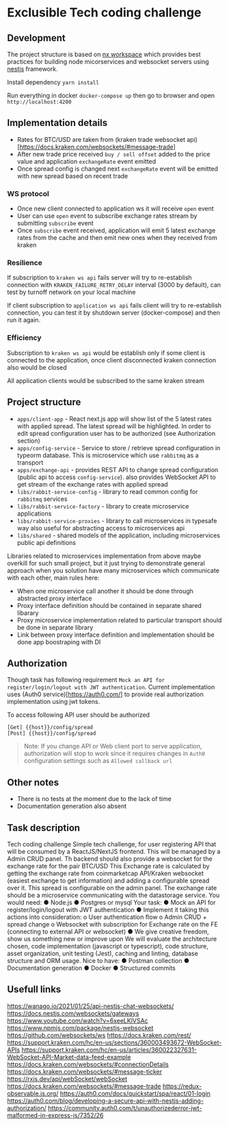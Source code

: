 # Exclusible Tech coding challenge

## Development

The project structure is based on [nx workspace](https://nx.dev/) which provides best practices for building node micorservices and websocket servers using [nestjs](https://nestjs.com/) framework.

Install dependency `yarn install`

Run everything in docker `docker-compose up` then go to browser and open `http://localhost:4200`

## Implementation details

+ Rates for BTC/USD are taken from (kraken trade websocket api)[https://docs.kraken.com/websockets/#message-trade] 
+ After new trade price received `buy / sell offset` added to the price value and application `exchangeRate` event emitted
+ Once spread config is changed next `exchangeRate` event will be emitted with new spread based on recent trade

### WS protocol 

+ Once new client connected to application ws it will receive `open` event
+ User can use `open` event to subscribe exchange rates stream by submitting `subscribe` event
+ Once `subscribe` event received, application will emit 5 latest exchange rates from the cache and then emit new ones when they received from kraken

### Resilience

If subscription to `kraken ws api` fails server will try to re-establish connection with `KRAKEN_FAILURE_RETRY_DELAY` interval (3000 by default), can test by turnoff network on your local machine

If client subscription to `application ws api` fails client will try to re-establish connection, you can test it by shutdown server (docker-compose) and then run it again.

### Efficiency

Subscription to `kraken ws api` would be establish only if some client is connected to the application, once client disconnected kraken connection also would be closed

All application clients would be subscribed to the same kraken stream

## Project structure

+ `apps/client-app` - React next.js app will show list of the 5 latest rates with applied spread. 
The latest spread will be highlighted. In order to edit spread configuration user has to be authorized (see Authorization section)
+ `apps/config-service` - Service to store / retrieve spread configuration in typeorm database. This is microservice which use `rabbitmq` as a transport
+ `apps/exchange-api` - provides REST API to change spread configuration (public api to access `config-service`). also provides WebSocket API to get stream of the exchange rates with applied spread
+ `libs/rabbit-service-config` - library to read common config for `rabbitmq` services
+ `libs/rabbit-service-factory` - library to create microservice applications
+ `libs/rabbit-service-proxies` - library to call microservices in typesafe way also 
useful for abstracting access to microservices api 
+ `libs/shared` - shared models of the application, including microservices public api 
definitions

Libraries related to microservices implementation from above maybe overkill for such small project, but it just trying to demonstrate general approach when you solution have many
microservices which communicate with each other, main rules here:

+ When one microservice call another it should be done through abstracted proxy interface
+ Proxy interface definition should be contained in separate shared libarary
+ Proxy microservice implementation related to particular transport should be done in separate library
+ Link between proxy interface definition and implementation should be done app boostraping with DI


## Authorization

Though task has following requirement `Mock an API for register/login/logout with JWT authentication`. Current implementation uses (Auth0 service)[https://auth0.com/] to provide real authorization implementation using jwt tokens.

To access following API user should be authorized 
```
[Get] {{host}}/config/spread
[Post] {{host}}/config/spread

```

> Note: If you change API or Web client port to serve application, authorization will stop to work since it requires changes in `Auth0` configuration settings such as `Allowed callback url`

## Other notes

+ There is no tests at the moment due to the lack of time
+ Documentation generation also absent

## Task description

Tech coding challenge
Simple tech challenge, for user registering API that will be consumed by a
ReactJS/NextJS frontend. This will be managed by a Admin CRUD panel.
Th backend should also provide a websocket for the exchange rate for the pair
BTC/USD
This Exchange rate is calculated by getting the exchange rate from coinmarketcap
API/Kraken websocket (easiest exchange to get information) and adding a configurable
spread over it. This spread is configurable on the admin panel.
The exchange rate should be a microservice communicating with the datastorage
service.
You would need:
● Node.js
● Postgres or mysql
Your task:
● Mock an API for register/login/logout with JWT authentication
● Implement it taking this actions into consideration:
o User authentication flow
o Admin CRUD + spread change
o Websocket with subscription for Exchange rate on the FE (connecting to
external API or websocket)
● We give creative freedom, show us something new or improve upon
We will evaluate the architecture chosen, code implementation (javascript or
typescript), code structure, asset organization, unit testing (Jest), caching and linting,
database structure and ORM usage.
Nice to have:
● Postman collection
● Documentation generation
● Docker
● Structured commits

## Usefull links

https://wanago.io/2021/01/25/api-nestjs-chat-websockets/
https://docs.nestjs.com/websockets/gateways
https://www.youtube.com/watch?v=6xeeLKlVSAc
https://www.npmjs.com/package/nestjs-websocket
https://github.com/websockets/ws
https://docs.kraken.com/rest/
https://support.kraken.com/hc/en-us/sections/360003493672-WebSocket-APIs
https://support.kraken.com/hc/en-us/articles/360022327631-WebSocket-API-Market-data-feed-example
https://docs.kraken.com/websockets/#connectionDetails
https://docs.kraken.com/websockets/#message-ticker
https://rxjs.dev/api/webSocket/webSocket
https://docs.kraken.com/websockets/#message-trade
https://redux-observable.js.org/
https://auth0.com/docs/quickstart/spa/react/01-login
https://auth0.com/blog/developing-a-secure-api-with-nestjs-adding-authorization/
https://community.auth0.com/t/unauthorizederror-jwt-malformed-in-express-js/7352/26